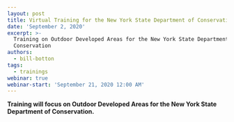 ```yaml
---
layout: post
title: Virtual Training for the New York State Department of Conservation
date: 'September 2, 2020'
excerpt: >-
  Training on Outdoor Developed Areas for the New York State Department of
  Conservation 
authors:
  - bill-botton
tags:
  - trainings
webinar: true
webinar-start: 'September 21, 2020 12:00 AM'
---
```



**Training will focus on Outdoor Developed Areas  for the New York State Department of Conservation.**
